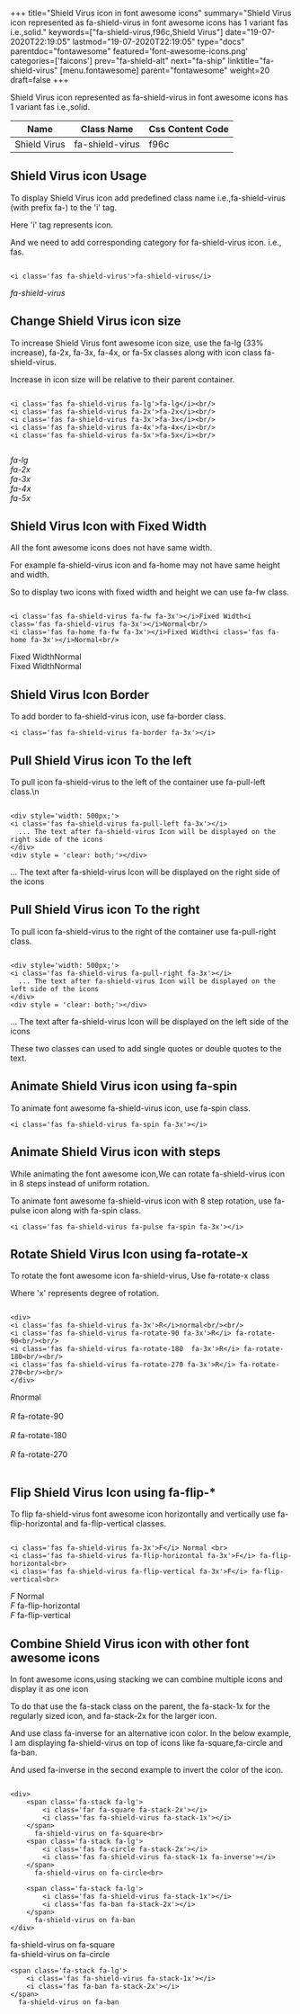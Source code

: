 +++
title="Shield Virus icon in font awesome icons"
summary="Shield Virus icon represented as fa-shield-virus in font awesome icons has 1 variant fas i.e.,solid."
keywords=["fa-shield-virus,f96c,Shield Virus"]
date="19-07-2020T22:19:05"
lastmod="19-07-2020T22:19:05"
type="docs"
parentdoc="fontawesome"
featured='font-awesome-icons.png'
categories=['faicons']
prev="fa-shield-alt"
next="fa-ship"
linktitle="fa-shield-virus"
[menu.fontawesome]
parent="fontawesome"
weight=20
draft=false
+++


Shield Virus icon represented as fa-shield-virus in font awesome icons has 1 variant fas i.e.,solid.

<div class='table-responsive'><table class='table'><thead><tr><th>Name</th><th>Class Name</th><th>Css Content Code</th></tr></thead><tbody><tr><td>Shield Virus</td><td>fa-shield-virus</td><td>f96c</td></tr></tbody></table></div>



## Shield Virus icon Usage

To display Shield Virus icon add predefined class name i.e.,fa-shield-virus (with prefix fa-) to the 'i' tag.

Here 'i' tag represents icon.

And we need to add corresponding category for fa-shield-virus icon. i.e., fas.


```

<i class='fas fa-shield-virus'>fa-shield-virus</i>
```

<i class='fas fa-shield-virus'>fa-shield-virus</i>




## Change Shield Virus icon size
To increase Shield Virus font awesome icon size, use the fa-lg (33% increase), fa-2x, fa-3x, fa-4x, or fa-5x classes along with icon class fa-shield-virus.

Increase in icon size will be relative to their parent container. 

```

<i class='fas fa-shield-virus fa-lg'>fa-lg</i><br/>
<i class='fas fa-shield-virus fa-2x'>fa-2x</i><br/>
<i class='fas fa-shield-virus fa-3x'>fa-3x</i><br/>
<i class='fas fa-shield-virus fa-4x'>fa-4x</i><br/>
<i class='fas fa-shield-virus fa-5x'>fa-5x</i><br/>
            
```

<i class='fas fa-shield-virus fa-lg'>fa-lg</i><br/>
<i class='fas fa-shield-virus fa-2x'>fa-2x</i><br/>
<i class='fas fa-shield-virus fa-3x'>fa-3x</i><br/>
<i class='fas fa-shield-virus fa-4x'>fa-4x</i><br/>
<i class='fas fa-shield-virus fa-5x'>fa-5x</i><br/>
            



## Shield Virus Icon with Fixed Width 

All the font awesome icons does not have same width.

For example fa-shield-virus icon and fa-home may not have same height and width.

So to display two icons with fixed width and height we can use fa-fw class.


```

<i class='fas fa-shield-virus fa-fw fa-3x'></i>Fixed Width<i class='fas fa-shield-virus fa-3x'></i>Normal<br/>
<i class='fas fa-home fa-fw fa-3x'></i>Fixed Width<i class='fas fa-home fa-3x'></i>Normal<br/>
```

<i class='fas fa-shield-virus fa-fw fa-3x'></i>Fixed Width<i class='fas fa-shield-virus fa-3x'></i>Normal<br/>
<i class='fas fa-home fa-fw fa-3x'></i>Fixed Width<i class='fas fa-home fa-3x'></i>Normal<br/>



## Shield Virus Icon Border 

To add border to fa-shield-virus icon, use fa-border class.


```
<i class='fas fa-shield-virus fa-border fa-3x'></i>

```
<i class='fas fa-shield-virus fa-border fa-3x'></i>





## Pull Shield Virus icon To the left

To pull icon fa-shield-virus to the left of the container use fa-pull-left class.\n

```

<div style='width: 500px;'>
<i class='fas fa-shield-virus fa-pull-left fa-3x'></i>
  ... The text after fa-shield-virus Icon will be displayed on the right side of the icons
</div>
<div style = 'clear: both;'></div>
```

<div style='width: 500px;'>
<i class='fas fa-shield-virus fa-pull-left fa-3x'></i>
  ... The text after fa-shield-virus Icon will be displayed on the right side of the icons
</div>
<div style = 'clear: both;'></div>




## Pull Shield Virus icon To the right
To pull icon fa-shield-virus to the right of the container use fa-pull-right class.

```

<div style='width: 500px;'>
<i class='fas fa-shield-virus fa-pull-right fa-3x'></i>
  ... The text after fa-shield-virus Icon will be displayed on the left side of the icons
</div>
<div style = 'clear: both;'></div>
```

<div style='width: 500px;'>
<i class='fas fa-shield-virus fa-pull-right fa-3x'></i>
  ... The text after fa-shield-virus Icon will be displayed on the left side of the icons
</div>
<div style = 'clear: both;'></div>

These two classes can used to add single quotes or double quotes to the text.


## Animate Shield Virus icon using fa-spin
To animate font awesome fa-shield-virus icon, use fa-spin class.

```
<i class='fas fa-shield-virus fa-spin fa-3x'></i>
```
<i class='fas fa-shield-virus fa-spin fa-3x'></i>




## Animate Shield Virus icon with steps
While animating the font awesome icon,We can rotate fa-shield-virus icon in 8 steps instead of uniform rotation.

To animate font awesome fa-shield-virus icon with 8 step rotation, use fa-pulse icon along with fa-spin class.


```
<i class='fas fa-shield-virus fa-pulse fa-spin fa-3x'></i>

```
<i class='fas fa-shield-virus fa-pulse fa-spin fa-3x'></i>





## Rotate Shield Virus Icon using fa-rotate-x
To rotate the font awesome icon fa-shield-virus, Use fa-rotate-x class

Where 'x' represents degree of rotation.


```

<div>
<i class='fas fa-shield-virus fa-3x'>R</i>normal<br/><br/>
<i class='fas fa-shield-virus fa-rotate-90 fa-3x'>R</i> fa-rotate-90<br/><br/> 
<i class='fas fa-shield-virus fa-rotate-180  fa-3x'>R</i> fa-rotate-180<br/><br/> 
<i class='fas fa-shield-virus fa-rotate-270 fa-3x'>R</i> fa-rotate-270<br/><br/>
</div>
```

<div>
<i class='fas fa-shield-virus fa-3x'>R</i>normal<br/><br/>
<i class='fas fa-shield-virus fa-rotate-90 fa-3x'>R</i> fa-rotate-90<br/><br/> 
<i class='fas fa-shield-virus fa-rotate-180  fa-3x'>R</i> fa-rotate-180<br/><br/> 
<i class='fas fa-shield-virus fa-rotate-270 fa-3x'>R</i> fa-rotate-270<br/><br/>
</div>




## Flip Shield Virus Icon using fa-flip-*
To flip fa-shield-virus font awesome icon horizontally and vertically use fa-flip-horizontal and fa-flip-vertical classes. 

```

<i class='fas fa-shield-virus fa-3x'>F</i> Normal <br>
<i class='fas fa-shield-virus fa-flip-horizontal fa-3x'>F</i> fa-flip-horizontal<br>
<i class='fas fa-shield-virus fa-flip-vertical fa-3x'>F</i> fa-flip-vertical<br>
```

<i class='fas fa-shield-virus fa-3x'>F</i> Normal <br>
<i class='fas fa-shield-virus fa-flip-horizontal fa-3x'>F</i> fa-flip-horizontal<br>
<i class='fas fa-shield-virus fa-flip-vertical fa-3x'>F</i> fa-flip-vertical<br>




## Combine Shield Virus icon with other font awesome icons
In font awesome icons,using stacking we can combine multiple icons and display it as one icon 

To do that use the fa-stack class on the parent, the fa-stack-1x for the regularly sized icon, and fa-stack-2x for the larger icon.

And use class fa-inverse for an alternative icon color. 
In the below example, I am displaying fa-shield-virus on top of icons like fa-square,fa-circle and fa-ban.

And used fa-inverse in the second example to invert the color of the icon.

```

<div>
    <span class='fa-stack fa-lg'>
        <i class='far fa-square fa-stack-2x'></i>
        <i class='fas fa-shield-virus fa-stack-1x'></i>
    </span>
      fa-shield-virus on fa-square<br>
    <span class='fa-stack fa-lg'>
        <i class='fas fa-circle fa-stack-2x'></i>
        <i class='fas fa-shield-virus fa-stack-1x fa-inverse'></i>
    </span>
      fa-shield-virus on fa-circle<br>

    <span class='fa-stack fa-lg'>
        <i class='fas fa-shield-virus fa-stack-1x'></i>
        <i class='fas fa-ban fa-stack-2x'></i>
    </span>
      fa-shield-virus on fa-ban
</div>
```

<div>
    <span class='fa-stack fa-lg'>
        <i class='far fa-square fa-stack-2x'></i>
        <i class='fas fa-shield-virus fa-stack-1x'></i>
    </span>
      fa-shield-virus on fa-square<br>
    <span class='fa-stack fa-lg'>
        <i class='fas fa-circle fa-stack-2x'></i>
        <i class='fas fa-shield-virus fa-stack-1x fa-inverse'></i>
    </span>
      fa-shield-virus on fa-circle<br>

    <span class='fa-stack fa-lg'>
        <i class='fas fa-shield-virus fa-stack-1x'></i>
        <i class='fas fa-ban fa-stack-2x'></i>
    </span>
      fa-shield-virus on fa-ban
</div>






